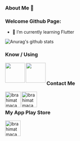 ### About Me 👋

<!--
**ibrahimatmaca/ibrahimatmaca** is a ✨ _special_ ✨ repository because its `README.md` (this file) appears on your GitHub profile.
-->
### Welcome Github Page:

- 🌱 I’m currently learning Flutter 


![Anurag's github stats](https://github-readme-stats.vercel.app/api?username=ibrahimatmaca&show_icons=true&theme=dark)

### Know / Using
<img align = "left" width = "64px" src="https://cdn.icon-icons.com/icons2/2107/PNG/512/file_type_flutter_icon_130599.png"/>
<img align = "left" width = "64px" src="https://cdn4.iconfinder.com/data/icons/logos-brands-5/24/unity-512.png"/>

<br>
<br>

### Contact Me
[<img align = "left" alt="ibrahimatmaca" width = "50px" src="https://image.flaticon.com/icons/png/512/61/61109.png"/>][LinkedIn]
[<img align = "left" alt="ibrahimatmaca" width = "50px" src="https://upload.wikimedia.org/wikipedia/commons/thumb/a/a5/Instagram_icon.png/600px-Instagram_icon.png"/>][Instagram]

<br>
<br>

### My App Play Store
[<img align = "left" alt="ibrahimatmaca" width = "50px" src="https://bit.ly/2SI0aOm"/>][Play Sotre]

[LinkedIn]: https://www.linkedin.com/in/ibrahimatmaca/
[Instagram]: https://www.instagram.com/in/ibrahimatmaca61/
[Play Sotre]: https://play.google.com/store/apps/developer?id=%C4%B0brahim+Atmaca
